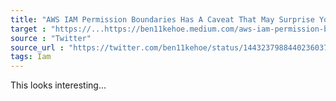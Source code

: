 ```yaml
---
title: "AWS IAM Permission Boundaries Has A Caveat That May Surprise You"
target : "https://...https://ben11kehoe.medium.com/aws-iam-permission-boundaries-has-a-caveat-that-may-surprise-you-d8e7dcf8b649"
source : "Twitter"
source_url : "https://twitter.com/ben11kehoe/status/1443237988440236037?s=19"
tags: Iam
---
```


This looks interesting...